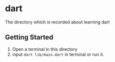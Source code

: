 # dart

The directory which is recorded about learning dart

## Getting Started

1. Open a terminal in this directory
2. input `dart lib/main.dart` in terminal or run it.